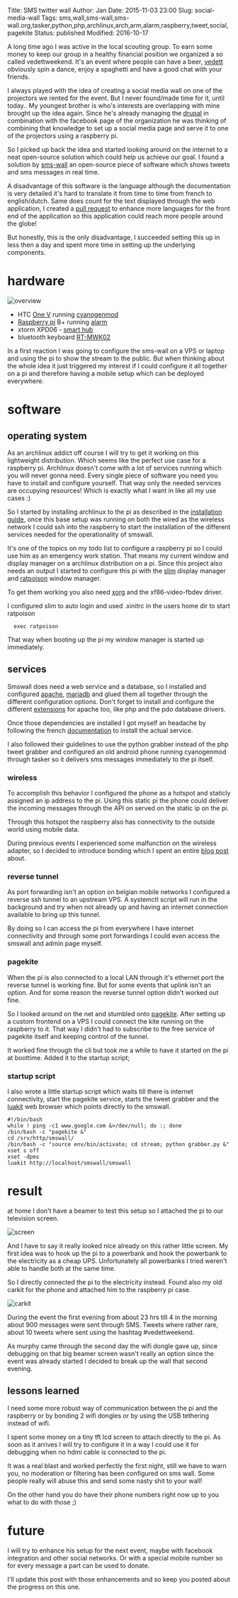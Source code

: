 Title:       SMS twitter wall
Author:      Jan
Date: 	     2015-11-03 23:00
Slug:	     social-media-wall
Tags:	     sms,wall,sms-wall,sms-wall.org,tasker,python,php,archlinux,arch,arm,alarm,raspberry,tweet,social,pagekite
Status:	     published
Modified:    2016-10-17

A long time ago I was active in the local scouting group. To earn some money to keep our group in a healthy financial position we organized a so called vedettweekend. It's an event where people can have a beer, [vedett](http://vedett.be) obviously spin a dance, enjoy a spaghetti and have a good chat with your friends.

I always played with the idea of creating a social media wall on one of the projectors we rented for the event. But I never found/made time for it, until today.. My youngest brother is who's interests are overlapping with mine brought up the idea again. Since he's already managing the [drupal](https://drupal.org) in combination with the facebook page of the organization he was thinking of combining that knowledge to set up a social media page and serve it to one of the projectors using a raspberry pi.

So I picked up back the idea and started looking around on the internet to a neat open-source solution which could help us achieve our goal. I found a solution by [sms-wall](http://sms-wall.org) an open-source piece of software which shows tweets and sms messages in real time.

A disadvantage of this software is the language although the documentation is very detailed it's hard to translate it from time to time from french to english/dutch. Same does count for the text displayed through the web application, I created a [pull request](https://github.com/assobug/smswall/pull/2) to enhance more languages for the front end of the application so this application could reach more people around the globe!

But honestly, this is the only disadvantage, I succeeded setting this up in less then a day and spent more time in setting up the underlying components.

# hardware

![overview](../../images/smswall/overview.jpg)

* HTC [One V](http://www.htc.com/be-nl/support/htc-one-v/) running [cyanogenmod](http://cyanogenmod.org)
* [Raspberry pi](https://www.raspberrypi.org/products/raspberry-pi-2-model-b/) B+ running [alarm](http://archlinuxarm.org/)
* xtorm XPD06 - [smart hub](http://www.xtorm.eu/en/power-hubs/smart-hub/)
* bluetooth keyboard [RT-MWK02](http://www.amazon.com/Rii-RT-MWK02-Wireless-Keyboard-Pointer/dp/B00BVZZG0C/ref=cm_cr_pr_product_top?ie=UTF8)

In a first reaction I was going to configure the sms-wall on a VPS or laptop and using the pi to show the stream to the public. But when thinking about the whole idea it just triggered my interest if I could configure it all together on a pi and therefore having a mobile setup which can be deployed everywhere.

# software

## operating system

As an archlinux addict off course I will try to get it working on this lightweight distribution. Which seems like the perfect use case for a raspberry pi. Archlinux doesn't come with a lot of services running which you will never gonna need. Every single piece of software you need you have to install and configure yourself. That way only the needed services are occupying resources! Which is exactly what I want in like all my use cases :)

So I started by installing archlinux to the pi as described in the [installation guide](http://archlinuxarm.org/platforms/armv7/broadcom/raspberry-pi-2), once this base setup was running on both the wired as the wireless network I could ssh into the raspberry to start the installation of the different services needed for the operationality of smswall.

It's one of the topics on my todo list to configure a raspberry pi so I could use him as an emergency work station. That means my current window and display manager on a archlinux distribution on a pi. Since this project also needs an output I started to configure this pi with the [slim](https://wiki.archlinux.org/index.php/SLiM) display manager and [ratpoison](https://wiki.archlinux.org/index.php/Ratpoison) window manager.

To get them working you also need [xorg](https://wiki.archlinux.org/index.php/Xorg) and the xf86-video-fbdev driver.

I configured slim to auto login and used .xinitrc in the users home dir to start ratpoison

```
  exec ratpoison
```

That way when booting up the pi my window manager is started up immediately.

## services

Smswall does need a web service and a database, so I installed and configured [apache](https://wiki.archlinux.org/index.php/Apache_HTTP_Server), [mariadb](https://wiki.archlinux.org/index.php/MySQL) and glued them all together through the different configuration options. Don't forget to install and configure the different [extensions](https://wiki.archlinux.org/index.php/Apache_HTTP_Server#Extensions) for apache too, like php and the pdo database drivers.

Once those dependencies are installed I got myself an headache by following the french [documentation](https://github.com/assobug/smswall/tree/master/smswall#smswall) to install the actual service.

I also followed their guidelines to use the python grabber instead of the php tweet grabber and configured an old android phone running cyanogenmod through tasker so it delivers sms messages immediately to the pi itself.


### wireless

To accomplish this behavior I configured the phone as a hotspot and staticly assigned an ip address to the pi. Using this static pi the phone could deliver the incoming messages through the API on served on the static ip on the pi.

Through this hotspot the raspberry also has connectivity to the outside world using mobile data.

During previous events I experienced some malfunction on the wireless adapter, so I decided to introduce bonding which I spent an entire [blog post](../wireless-bond-archlinux.html) about.

### reverse tunnel

As port forwarding isn't an option on belgian mobile networks I configured a reverse ssh tunnel to an upstream VPS. A systemctl script will run in the background and try when not already up and having an internet connection available to bring up this tunnel.

By doing so I can access the pi from everywhere I have internet connectivity and through some port forwardings I could even access the smswall and admin page myself.

### pagekite

When the pi is also connected to a local LAN through it's ethernet port the reverse tunnel is working fine. But for some events that uplink isn't an option. And for some reason the reverse tunnel option didn't worked out fine.

So I looked around on the net and stumbled onto [pagekite](https://www.pagekite.org). After setting up a custom frontend on a VPS I could connect the kite running on the raspberry to it. That way I didn't had to subscribe to the free service of pagekite itself and keeping control of the tunnel.

It worked fine through the cli but took me a while to have it started on the pi at boottime. Added it to the startup script;

### startup script
I also wrote a little startup script which waits till there is internet connectivity, start the pagekite service, starts the tweet grabber and the [luakit](https://wiki.archlinux.org/index.php/Luakit) web browser which points directly to the smswall.

```
#!/bin/bash
while ! ping -c1 www.google.com &>/dev/null; do :; done
/bin/bash -c "pagekite &"
cd /srv/http/smswall/
/bin/bash -c "source env/bin/activate; cd stream; python grabber.py &"
xset s off
xset -dpms
luakit http://localhost/smswall/smswall
```

# result

at home I don't have a beamer to test this setup so I attached the pi to our television screen.

![screen]( ../../images/smswall/screen.jpg)

And I have to say it really looked nice already on this rather little screen. My first idea was to hook up the pi to a powerbank and hook the powerbank to the electricity as a cheap UPS. Unfortunately all powerbanks I tried weren't able to handle both at the same time.

So I directly connected the pi to the electricity instead. Found also my old carkit for the phone and attached him to the raspberry pi case.

![carkit]( ../../images/smswall/carkit.jpg)

During the event the first evening from about 23 hrs till 4 in the morning about 900 messages were sent through SMS. Tweets where rather rare, about 10 tweets where sent using the hashtag #vedettweekend.

As murphy came through the second day the wifi dongle gave up, since debugging on that big beamer screen wasn't really an option since the event was already started I decided to break up the wall that second evening.

## lessons learned

I need some more robust way of communication between the pi and the raspberry or by bonding 2 wifi dongles or by using the USB tethering instead of wifi.

I spent some money on a tiny tft lcd screen to attach directly to the pi. As soon as it arrives I will try to configure it in a way I could use it for debugging when no hdmi cable is connected to the pi.

It was a real blast and worked perfectly the first night, still we have to warn you, no moderation or filtering has been configured on sms wall. Some people really will abuse this and send some nasty shit to your wall!

On the other hand you do have their phone numbers right now up to you what to do with those ;)

# future

I will try to enhance his setup for the next event, maybe with facebook integration and other social networks. Or with a special mobile number so for every message a part can be used to donate.

I'll update this post with those enhancements and so keep you posted about the progress on this one.
